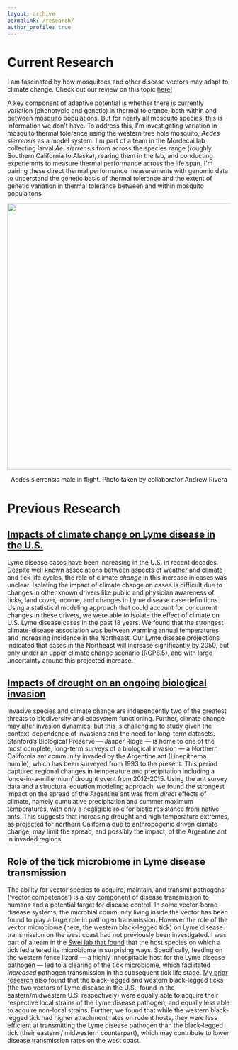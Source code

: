 ```yaml
---
layout: archive
permalink: /research/
author_profile: true
---
```


# Current Research #

I am fascinated by how mosquitoes and other disease vectors may adapt to climate change. Check out our review on this topic [here!](https://elifesciences.org/articles/69630) 

A key component of adaptive potential is whether there is currently variation (phenotypic and genetic) in thermal tolerance, both within and between mosquito populations. But for nearly all mosquito species, this is information we don't have. To address this, I'm investigating variation in mosquito thermal tolerance using the western tree hole mosquito, *Aedes sierrensis* as a model system. I'm part of a team in the Mordecai lab collecting larval *Ae. sierrensis* from across the species range (roughly Southern California to Alaska), rearing them in the lab, and conducting experiemnts to measure thermal performance across the life span. I'm pairing these direct thermal performance measurements with genomic data to understand the genetic basis of thermal tolerance and the extent of genetic variation in thermal tolerance between and within mosquito populaitons

<p align="center">
  <img width="600"
    src="http://lcouper.github.io/assets/MaleinFlight.jpg">
  </p>    
<p align="center"> 
  Aedes sierrensis male in flight. Photo taken by collaborator Andrew Rivera  </p>  


# Previous Research # 

## [Impacts of climate change on Lyme disease in the U.S.](https://onlinelibrary.wiley.com/doi/full/10.1111/gcb.15435) ##

Lyme disease cases have been increasing in the U.S. in recent decades. Despite well known associations between aspects of weather and climate and tick life cycles, the role of climate *change* in this increase in cases was unclear. Isolating the impact of climate change on cases is difficult due to changes in other known drivers like public and physician awareness of ticks, land cover, income, and changes in Lyme disease case definitions.  Using a statistical modeling approach that could account for concurrent changes in these drivers, we were able to isolate the effect of climate on U.S. Lyme disease cases in the past 18 years. We found that the strongest climate-disease association was between warming annual temperatures and increasing incidence in the Northeast. Our Lyme disease projections indicated that cases in the Northeast will increase significantly by 2050, but only under an upper climate change scenario (RCP8.5), and with large uncertainty around this projected increase. 

## [Impacts of drought on an ongoing biological invasion](https://esajournals.onlinelibrary.wiley.com/doi/full/10.1002/ecy.3476) ## 

Invasive species and climate change are independently two of the greatest threats to biodiversity and ecosystem functioning. Further, climate change may alter invasion dynamics, but this is challenging to study given the context-dependence of invasions and the need for long-term datasets. Stanford’s Biological Preserve — Jasper Ridge — is home to one of the most complete, long-term surveys of a biological invasion — a  Northern California ant community invaded by the Argentine ant (Linepithema humile), which has been surveyed from 1993 to the present. This period captured regional changes in temperature and precipitation including a ‘once-in-a-millennium’ drought event from 2012-2015. Using the ant survey data and a structural equation modeling approach, we found the strongest impact on the spread of the Argentine ant was from *direct* effects of climate, namely cumulative precipitation and summer maximum temperatures, with only a negligible role for biotic resistance from native ants. This suggests that increasing drought and high temperature extremes, as projected for northern California due to anthropogenic driven climate change, may limit the spread, and possibly the impact, of the Argentine ant in invaded regions. 

## Role of the tick microbiome in Lyme disease transmission ##

The ability for vector species to acquire, maintain, and transmit pathogens (‘vector competence’) is a key component of disease transmission to humans and a potential target for disease control. In some vector-borne disease systems, the microbial community living inside the vector has been found to play a large role in pathogen transmission. However the role of the vector microbiome (here, the western black-legged tick) on Lyme disease transmission on the west coast had not previously been investigated. I was part of a team in the [Swei lab that found](https://www.biorxiv.org/content/10.1101/2021.04.28.441694v1.abstract) that the host species on which a tick fed altered its microbiome in surprising ways. Specifically, feeding on the western fence lizard — a highly inhospitable host for the Lyme disease pathogen — led to a clearing of the tick microbiome, which facilitated *increased* pathogen transmission in the subsequent tick life stage. [My prior research](https://parasitesandvectors.biomedcentral.com/articles/10.1186/s13071-020-3893-x) also found that the black-legged and western black-legged ticks (the two vectors of Lyme disease in the U.S., found in the eastern/midwestern U.S. respectively) were equally able to acquire their respective local strains of the Lyme disease pathogen, and equally less able to acquire non-local strains. Further, we found that while the western black-legged tick had higher attachment rates on rodent hosts, they were less efficient at transmitting the Lyme disease pathogen than the black-legged tick (their eastern / midwestern counterpart), which may contribute to lower disease transmission rates on the west coast. 



